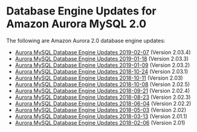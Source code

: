 # Database Engine Updates for Amazon Aurora MySQL 2\.0<a name="AuroraMySQL.Updates.20Updates"></a>

The following are Amazon Aurora 2\.0 database engine updates:
+ [Aurora MySQL Database Engine Updates 2019\-02\-07](AuroraMySQL.Updates.2034.md) \(Version 2\.03\.4\)
+ [Aurora MySQL Database Engine Updates 2019\-01\-18](AuroraMySQL.Updates.2033.md) \(Version 2\.03\.3\)
+ [Aurora MySQL Database Engine Updates 2019\-01\-09](AuroraMySQL.Updates.2032.md) \(Version 2\.03\.2\)
+ [Aurora MySQL Database Engine Updates 2018\-10\-24](AuroraMySQL.Updates.2031.md) \(Version 2\.03\.1\)
+ [Aurora MySQL Database Engine Updates 2018\-10\-11](AuroraMySQL.Updates.203.md) \(Version 2\.03\)
+ [Aurora MySQL Database Engine Updates 2018\-10\-08](AuroraMySQL.Updates.2025.md) \(Version 2\.02\.5\)
+ [Aurora MySQL Database Engine Updates 2018\-09\-21](AuroraMySQL.Updates.2024.md) \(Version 2\.02\.4\)
+ [Aurora MySQL Database Engine Updates 2018\-08\-23](AuroraMySQL.Updates.2023.md) \(Version 2\.02\.3\)
+ [Aurora MySQL Database Engine Updates 2018\-06\-04](AuroraMySQL.Updates.2022.md) \(Version 2\.02\.2\)
+ [Aurora MySQL Database Engine Updates 2018\-05\-03](AuroraMySQL.Updates.202.md) \(Version 2\.02\)
+ [Aurora MySQL Database Engine Updates 2018\-03\-13](AuroraMySQL.Updates.2011.md) \(Version 2\.01\.1\)
+ [Aurora MySQL Database Engine Updates 2018\-02\-06](AuroraMySQL.Updates.20180206.md) \(Version 2\.01\)